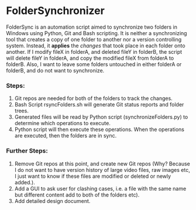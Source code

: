 # FolderSynchronizer

FolderSync is an automation script aimed to synchronize two folders in Windows using Python, Git and Bash scripting. It is neither a synchronizing tool that creates a copy of one folder to another nor a version controlling system. Instead, it **applies** the *changes* that took place in each folder onto another. If I modify fileX in folderA, and deleted fileY in folderB, the script will delete fileY in folderA, and copy the modified fileX from folderA to folderB. Also, I want to leave some folders untouched in either folderA or folderB, and do not want to synchronize. 

### Steps:
1. Git repos are needed for both of the folders to track the changes. 
2. Bash Script rsyncFolders.sh will generate Git status reports and folder trees.
3. Generated files will be read by Python script (synchronizeFolders.py) to determine which operations to execute. 
4. Python script will then execute these operations. When the operations are executed, then the folders are in sync. 

### Further Steps:
1. Remove Git repos at this point, and create new Git repos (Why? Because I do not want to have version history of large video files, raw images etc, I just want to know if these files are modified or deleted or newly added.).
2. Add a GUI to ask user for clashing cases, i.e. a file with the same name but different content add to both of the folders etc).
3. Add detailed design document.
